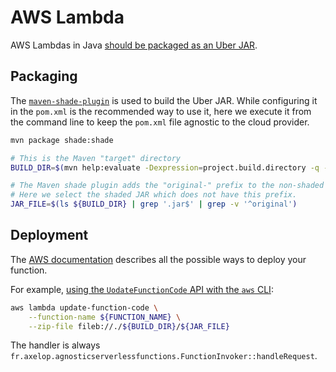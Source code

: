 # AWS Lambda

AWS Lambdas in Java [should be packaged as an Uber JAR](https://docs.aws.amazon.com/lambda/latest/dg/java-package.html#java-package-maven).

## Packaging

The [`maven-shade-plugin`](https://maven.apache.org/plugins/maven-shade-plugin) is used to build the Uber JAR. While configuring it in the `pom.xml` is the recommended way to use it, here we execute it from the command line to keep the `pom.xml` file agnostic to the cloud provider.

```bash
mvn package shade:shade

# This is the Maven "target" directory
BUILD_DIR=$(mvn help:evaluate -Dexpression=project.build.directory -q -DforceStdout)

# The Maven shade plugin adds the "original-" prefix to the non-shaded JAR.
# Here we select the shaded JAR which does not have this prefix.
JAR_FILE=$(ls ${BUILD_DIR} | grep '.jar$' | grep -v '^original')
```

## Deployment

The [AWS documentation](https://docs.aws.amazon.com/lambda/latest/dg/lambda-java.html) describes all the possible ways to deploy your function.

For example, [using the `UodateFunctionCode` API with the `aws` CLI](https://docs.aws.amazon.com/lambda/latest/dg/API_UpdateFunctionCode.html):

```bash
aws lambda update-function-code \
    --function-name ${FUNCTION_NAME} \
    --zip-file fileb://./${BUILD_DIR}/${JAR_FILE}
```

The handler is always `fr.axelop.agnosticserverlessfunctions.FunctionInvoker::handleRequest`.
